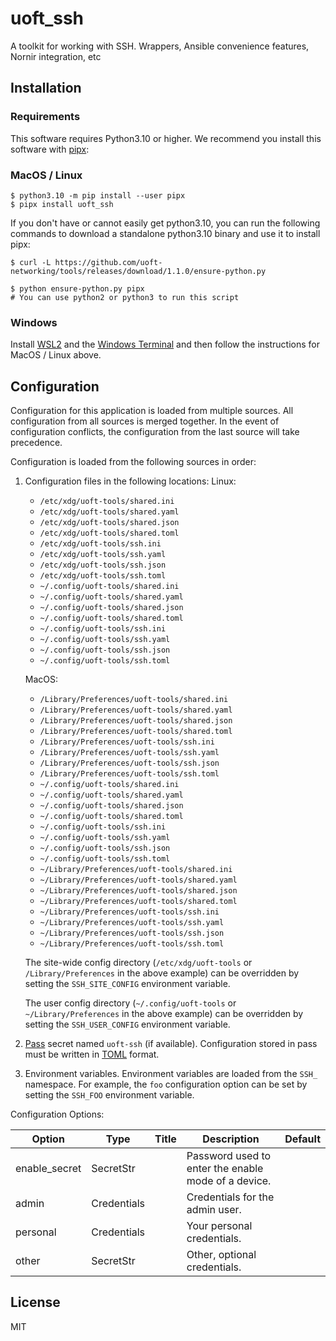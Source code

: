 # uoft_ssh

A toolkit for working with SSH. Wrappers, Ansible convenience features, Nornir integration, etc

## Installation

### Requirements

This software requires Python3.10 or higher.
We recommend you install this software with [pipx](https://pypa.github.io/pipx/):

### MacOS / Linux

```console
$ python3.10 -m pip install --user pipx
$ pipx install uoft_ssh
```

If you don't have or cannot easily get python3.10, you can run the following commands to download a standalone python3.10 binary and use it to install pipx:

```console
$ curl -L https://github.com/uoft-networking/tools/releases/download/1.1.0/ensure-python.py

$ python ensure-python.py pipx
# You can use python2 or python3 to run this script

```

### Windows

Install [WSL2](https://learn.microsoft.com/en-us/windows/wsl/install) and the [Windows Terminal](https://apps.microsoft.com/store/detail/windows-terminal/9N0DX20HK701?hl=en-ca&gl=ca) and then follow the instructions for MacOS / Linux above.

## Configuration

Configuration for this application is loaded from multiple sources. All configuration from all sources is merged together. In the event of configuration conflicts, the configuration from the last source will take precedence.

Configuration is loaded from the following sources in order:

1. Configuration files in the following locations:
    Linux:
    - `/etc/xdg/uoft-tools/shared.ini`
    - `/etc/xdg/uoft-tools/shared.yaml`
    - `/etc/xdg/uoft-tools/shared.json`
    - `/etc/xdg/uoft-tools/shared.toml`
    - `/etc/xdg/uoft-tools/ssh.ini`
    - `/etc/xdg/uoft-tools/ssh.yaml`
    - `/etc/xdg/uoft-tools/ssh.json`
    - `/etc/xdg/uoft-tools/ssh.toml`
    - `~/.config/uoft-tools/shared.ini`
    - `~/.config/uoft-tools/shared.yaml`
    - `~/.config/uoft-tools/shared.json`
    - `~/.config/uoft-tools/shared.toml`
    - `~/.config/uoft-tools/ssh.ini`
    - `~/.config/uoft-tools/ssh.yaml`
    - `~/.config/uoft-tools/ssh.json`
    - `~/.config/uoft-tools/ssh.toml`

    MacOS:
    - `/Library/Preferences/uoft-tools/shared.ini`
    - `/Library/Preferences/uoft-tools/shared.yaml`
    - `/Library/Preferences/uoft-tools/shared.json`
    - `/Library/Preferences/uoft-tools/shared.toml`
    - `/Library/Preferences/uoft-tools/ssh.ini`
    - `/Library/Preferences/uoft-tools/ssh.yaml`
    - `/Library/Preferences/uoft-tools/ssh.json`
    - `/Library/Preferences/uoft-tools/ssh.toml`
    - `~/.config/uoft-tools/shared.ini`
    - `~/.config/uoft-tools/shared.yaml`
    - `~/.config/uoft-tools/shared.json`
    - `~/.config/uoft-tools/shared.toml`
    - `~/.config/uoft-tools/ssh.ini`
    - `~/.config/uoft-tools/ssh.yaml`
    - `~/.config/uoft-tools/ssh.json`
    - `~/.config/uoft-tools/ssh.toml`
    - `~/Library/Preferences/uoft-tools/shared.ini`
    - `~/Library/Preferences/uoft-tools/shared.yaml`
    - `~/Library/Preferences/uoft-tools/shared.json`
    - `~/Library/Preferences/uoft-tools/shared.toml`
    - `~/Library/Preferences/uoft-tools/ssh.ini`
    - `~/Library/Preferences/uoft-tools/ssh.yaml`
    - `~/Library/Preferences/uoft-tools/ssh.json`
    - `~/Library/Preferences/uoft-tools/ssh.toml`


    The site-wide config directory (`/etc/xdg/uoft-tools` or `/Library/Preferences` in the above example) can be overridden by setting the `SSH_SITE_CONFIG` environment variable.

    The user config directory (`~/.config/uoft-tools` or `~/Library/Preferences` in the above example) can be overridden by setting the `SSH_USER_CONFIG` environment variable.

2. [Pass](https://www.passwordstore.org/) secret named `uoft-ssh` (if available). Configuration stored in pass must be written in [TOML](https://toml.io/en/) format.

3. Environment variables. Environment variables are loaded from the `SSH_` namespace. For example, the `foo` configuration option can be set by setting the `SSH_FOO` environment variable.

Configuration Options:
<!--
[[[cog 
import _cog as c; c.gen_conf_table('uoft_ssh')
]]] -->
| Option | Type | Title | Description | Default |
| ------ | ---- | ----- | ----------- | ------- |
| enable_secret | SecretStr |  | Password used to enter the enable mode of a device. |  |
| admin | Credentials |  | Credentials for the admin user. |  |
| personal | Credentials |  | Your personal credentials. |  |
| other | SecretStr |  | Other, optional credentials. |  |
<!--[[[end]]] -->

## License

MIT
